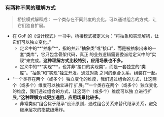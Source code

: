 ### 有两种不同的理解方式
> 桥接模式解释成： 一个类存在不同纬度的变化，可以通过组合的方式，让它们独自扩展。

- 在 GoF 的《设计模式》一书中，桥接模式被定义为：“将抽象和实现解耦，让它们可以独立变化。”
    - 定义中的**“抽象”**，指的并非“抽象类”或“接口”，而是被抽象出来的一套“类库”，它只包含骨架代码，真正
    的业务逻辑需要委派给定义中的“实现”来完成。**这种理解方式比较特别，应用场景也不多。**
    - 定义中的**“实现”**，也并非“接口的实现类”，而是一套独立的“类库”。“抽象”和“实现”独立开发，通过对象
    之间的组合关系，组装在一起。
- “一个类存在两个（或多个）独立变化的维度，我们通过组合的方式，让这两个（或多个）维度可以独立进行
扩展。”“一个类存在两个（或多个）独立变化的维度，我们通过组合的方式，让这两个（或多个）维度可以独
立进行扩展。”**这种理解方式更加通用，应用场景比较多。**
    - 非常类似“组合优于继承”设计原则，通过组合关系来替代继承关系，避免继承层次的指数级爆炸。